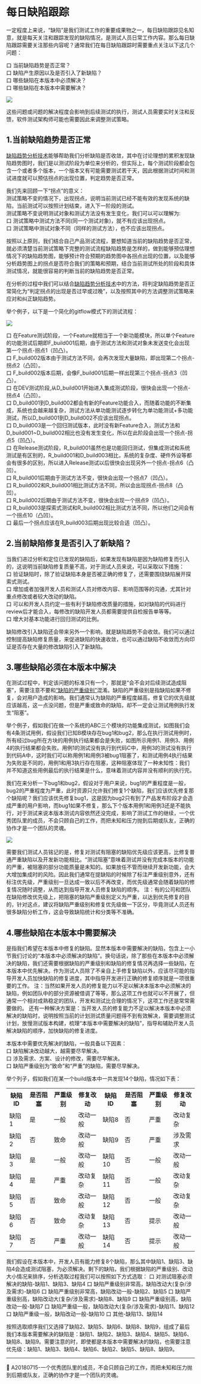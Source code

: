 # 每日缺陷跟踪

一定程度上来说，“缺陷”是我们测试工作的重要成果物之一，每日缺陷跟踪见名知意，就是每天关注和跟踪发现的缺陷情况，是测试人员日常工作内容。那么每日缺陷跟踪需要关注那些内容呢？通常我们在每日缺陷跟踪时需要重点关注以下这几个问题：   

口  当前缺陷趋势是否正常？   
口  缺陷产生原因以及是否引入了新缺陷？   
口  哪些缺陷在本版本中必须解决？   
口  哪些缺陷在本版本中需要解决？ 

![](https://shen89s.github.io/resFiles/r2/每日缺陷跟踪.jpg)

这些问题或问题的解决程度会影响到后续测试的执行，测试人员需要实时关注和反馈，软件测试架构师可能也需要因此来调整测试策略。



## 1.当前缺陷趋势是否正常

[缺陷趋势分析技术](books/缺陷趋势分析.md)能够帮助我们分析缺陷是否收敛，其中在讨论理想的累积发现缺陷趋势图时，我们是以测试阶段为单位来分析的，但实际上，每个测试阶段都会包含一个或者多个版本，一个版本又有可能需要测试若干天，因此根据测试时间和测试进度就可以预估拐点的出现位置，判定趋势是否正常。

我们先来回顾一下“拐点”的意义：   
测试策略不变的情况下，出现拐点，说明当前测试已经不能有效的发现系统的缺陷，当前测试可以按照计划结束，进入下一阶段的测试。   
测试策略不变说明测试对象和测试方法没有发生变化，我们可以可以理解为:   
口  测试策略中测试方法不同(同一个测试对象)，就不有应该出现拐点。   
口  测试策略中测试对象不同（同样的测试方法），也不应该出现拐点。   

按照以上原则，我们结合自己产品测试流程，要想知道当前的缺陷趋势是否正常，就必须清楚当前测试策略下完整的测试流程缺陷趋势是怎样的，做到能够预估理想情况下的缺陷趋势图，能够预计符合预期的趋势图中各拐点出现的位置，以及能够分析趋势图上的拐点是否符合我们的策略和预期，结合当前测试所处的阶段和具体测试情况，就能很容易的判断当前的缺陷趋势是否正常。

在分析的过程中我们可以结合[缺陷趋势分析技术](books/缺陷趋势分析.md)中的方法，将判定缺陷趋势是否正常简化为“判定拐点的出现是否过早或过晚”，以及按照其中的方法调整测试策略来应对和纠正缺陷趋势。

举个例子，以下是一个简化的gitflow模式下的测试流程：

![](https://shen89s.github.io/resFiles/r2/预估缺陷趋势图.jpg)

口  在Feature测试阶段，一个Feature就相当于一个新功能模块，所以单个Feature的功能测试后期即F_build001后期，由于测试方法和测试对象未发送变化会出现第一个拐点-拐点1（凹凸）。   
口  F_build002版本由于测试方法不同，会再次发现大量缺陷，即出现第二个拐点-拐点2（凸凹）。   
口  F_build002版本后期，会像F_build001后期一样出现第三个拐点-拐点3（凹凸）。   
口  在DEV测试阶段,从D_build001开始进入集成测试阶段，很快会出现一个拐点-拐点4（凸凹）。   
口  D_build001到D_build002都会有新的Feature功能合入，而随着功能的不断集成，系统也会越来越复杂，测试方法从单功能测试逐步转化为单功能测试+多功能测试，所以D_build001到D_build002不应该出现拐点。   
口  D_build003是一个回归测试版本，此时没有新Feature合入，测试方法和D_build001~D_build002相比也没有发生变化，所以在此阶段会出现一个拐点-拐点5（凹凸）。   
口  在Release测试阶段，R_build001虽然也是功能回归测试，但集成测试和系统测试是有区别的，R_build001和D_build003相比，系统的复杂度、硬件外设等都会有很多的区别，所以进入Release测试以后很快会出现另外一个拐点-拐点6（凸凹）。   
口  R_build001后期由于测试方法不变，很快会出现一个拐点7（凹凸）。   
口  R_build002和R_build001相比测试方法不同，所以会出现拐点-拐点8（凸凹）。   
口  R_build002后期由于测试方法不变，很快会出现一个拐点9（凹凸）。    
口  R_build003是探索式测试和R_build002相比测试方法不同，所以他们之间会有一个拐点10（凸凹）。   
口  最后一个拐点应该在R_build003后期出现比较合适（凹凸）。


## 2.当前缺陷修复是否引入了新缺陷？

当我们进过分析和定位已发现的缺陷后，如果发现有缺陷是因为缺陷修复而引入的，这说明当前缺陷修复质量不高，对于测试人员来说，可以采取以下措施：   
口  验证缺陷时，除了验证缺陷本身是否被正确的修复了，还需要围绕缺陷展开探索式测试。   
口  增加或者加强开发人员和测试人员对修改内容、影响范围等的沟通，尤其针对重点修改或者较大改动的缺陷。   
口  可以和开发人员约定一些有利于缺陷修改质量的措施，如对缺陷的代码进行review后才能合入，每修改的缺陷开发人员都需要提供自检报告单等等。      
口  增大对基本功能进行回归测试的比例。   

缺陷修改引入缺陷还会带来另外一个影响，就是缺陷趋势不会收敛。我们可以通过控制提高缺陷修复质量，来促进缺陷的快速收敛，也可以通过缺陷不收敛而方向印证是否存在大量的修改缺陷引入了新缺陷。









## 3.哪些缺陷必须在本版本中解决

在测试过程中，判定该问题的标准只有一个，那就是“会不会对后续测试造成阻塞”，需要注意不要和[“缺陷的严重级别”](books/测试基础定义-缺陷严重级别定义.md)混淆。缺陷的严重级别是指缺陷如果不修复，会对用户造成的影响。我们通常认为缺陷的严重程度越高，修复它的优先级就应该越高，这一点没问题，但是严重或致命的缺陷，却不一定会让测试用例执行发生“阻塞”。   

举个例子，假如我们在做一个系统的ABC三个模块的功能集成测试，如图我们会有4条测试用例，假设我们已知B模块存在bug1和bug2，那么在执行测试用例时，所有经过bug所在方块的用例执行结果都会是失败，如图所示用例1、用例3、用例4的执行结果都会失败。用例1的测试没有执行到代码C中，用例3的测试没有执行到代码A中，这时我们可以称用例1和用例3被bug1阻塞了，和测试用例4执行结果为失败是不同的，用例1和用3执行存在阻塞，这种阻塞体现了一种未知性：我们并不知道这些用例最后的执行结果是什么，意味着测试内容并没有顺利的执行完。   

我们在来分析一下bug1和bug2，假设对于用户来说，bug1的严重程度是一般，bug2的严重程度为严重，此时资源只允许我们修复1个缺陷，我们应该优先修复那个缺陷呢？我们应该优先修复bug1，这是因为bug2只有到了产品发布阶段才会造成严重的用户影响，而bug1如果不修复，那么下个版本用例1和用例3还是不能执行，对于测试来说本版本测试内容依然还没完成，影响了测试工作的继续，一个优秀团队里的成员，不会只顾自己的工作，而把未知和压力抛到后期或队友，正确的协作才是一个团队的灵魂。

![](https://shen89s.github.io/resFiles/r2/缺陷优先级.jpg)

需要我们测试人员铭记的是，修复对测试有阻塞的缺陷优先级应该更高，比修复普通严重缺陷以及开发新功能相比。“测试阻塞”意味着测试并没有完成本版本的功能的严重，被阻塞的部分功能质量是未知的。如果放任不管而继续开发新功能，会大大增加集成时的风险。因此我们通常在提缺陷的时候除了标注严重级别意外，还有标注优先级，严重级别一旦达成一致以后不再改变，而优先级通常会随着缺陷的修复情况随时调整，从而达到指导开发人员修复缺陷的顺序。
注：有的公司和团队在缺陷修改优先级上，把阻塞的缺陷严重级别定义为严重，以达到优先修复的目的，针对这点，建议将缺陷严重级别和修复优先级做一下区分，毕竟测试人员还有很多缺陷分析工作，这会导致缺陷统计和分类等不准确。

## 4.哪些缺陷在本版本中需要解决
是指我们希望在本版本中修复的缺陷。显然本版本中需要解决的缺陷，包含上一小节我们讨论的“本版本中必须解决的缺陷”。换句话说，除了那些在本版本中必须解决的缺陷，我们还需要根据缺陷的严重级别和缺陷的修复情况再选择一些缺陷，在本版本中优先解决。作为测试人员除了不亲自上手修复缺陷以外，应该尽可能的指导开发人员加快缺陷的修复进度，其中指导开发进行正确的修复顺序就是一项很重要的工作。 注：当然如果开发人员的修复能力以不足以解决本版本中必须解决的缺陷，例如团队中的部分资源被借调了等等，那么这项工作也就可以不开展了，但通常一个相对成熟稳定的团队，开发和测试比合理的情况下，这项工作还是常常需要做的。 还有一种解决方案是：当开发人员的修复能力不足以解决本版本中必须解决的缺陷时，说明按照当前的计划测试质量问题得不到有效解决，需要调整测试计划，放慢测试版本构建，梳理“本版本中需要解决的缺陷”，指导和辅助开发人员解决缺陷的顺序，加快缺陷的修复进度。

本版本中需要优先解决的缺陷，一般具备以下因素：    
口  缺陷解决改动越大，越需要尽早解决。   
口  涉及需求、方案、设计的修改，需要尽早解决。   
口  缺陷严重级别为“致命”和“严重”的缺陷，需要尽早解决。   

举个列子，假如我们在某一个build版本中一共发现14个缺陷，情况如下表：   
<table>
	<tr>
		<th>缺陷ID</th>
		<th>是否阻塞</th>
		<th>严重级别</th>
		<th>修复改动</th>
		<th>缺陷ID</th>
		<th>是否阻塞</th>
		<th>严重级别</th>
		<th>修复改动</th>
	</tr>
	<tr>
		<td>缺陷1</td>
		<td>是</td>
		<td>一般</td>
		<td>改动一般</td>
		<td>缺陷8</td>
		<td>否</td>
		<td>严重</td>
		<td>改动复杂</td>
	</tr>
	<tr>
		<td>缺陷2</td>
		<td>否</td>
		<td>致命</td>
		<td>改动一般</td>
		<td>缺陷9</td>
		<td>否</td>
		<td>严重</td>
		<td>涉及需求</td>
	</tr>
	<tr>
		<td>缺陷3</td>
		<td>是</td>
		<td>一般</td>
		<td>改动一般</td>
		<td>缺陷10</td>
		<td>否</td>
		<td>一般</td>
		<td>改动一般</td>
	</tr> 
	<tr>
		<td>缺陷4</td>
		<td>是</td>
		<td>严重</td>
		<td>改动复杂</td>
		<td>缺陷11</td>
		<td>否</td>
		<td>一般</td>
		<td>改动复杂</td>
	</tr>
	<tr>
		<td>缺陷5</td>
		<td>否</td>
		<td>致命</td>
		<td>改动一般</td>
		<td>缺陷12</td>
		<td>否</td>
		<td>一般</td>
		<td>改动复杂</td>
	</tr> 	
	<tr>
		<td>缺陷6</td>
		<td>否</td>
		<td>致命</td>
		<td>改动复杂</td>
		<td>缺陷13</td>
		<td>否</td>
		<td>提示</td>
		<td>改动一般</td>
	</tr> 	
	<tr>
		<td>缺陷7</td>
		<td>否</td>
		<td>严重</td>
		<td>改动一般</td>
		<td>缺陷14</td>
		<td>否</td>
		<td>提示</td>
		<td>改动一般</td>
	</tr> 	
</table>
我们假设在本版本中，开发人员有能力修复8个缺陷，那么其中缺陷1、缺陷3、缺陷4会造成测试阻塞，为必须解决。剩下的缺陷，我们根据缺陷的严重级别、改动大小情况来排序，分析选取过程我们可以按照如下方式选取：  
口  对测试阻塞必须解决的缺陷-缺陷1、缺陷3、缺陷4   
口  缺陷严重级别非常高，缺陷改动大(复杂/涉及需求)-缺陷6   
口  缺陷严重级别非常高，缺陷改动一般-缺陷2、缺陷5   
口  缺陷严重级别高，缺陷改动大(复杂/涉及需求)-缺陷8、缺陷9   
口  缺陷严重级别高，缺陷改动一般-缺陷7   
口  缺陷严重级一般，缺陷改动大(复杂/涉及需求)-缺陷11、缺陷12   
口  缺陷严重级一般，缺陷改动一般-缺陷10   
口  其他-缺陷13、缺陷14  

按照选取顺序我们又选择了缺陷2、缺陷5、缺陷6、缺陷8、缺陷9，组成了最后我们本版本需要解决的缺陷是：缺陷1、缺陷2、缺陷3、缺陷4、缺陷5、缺陷6、缺陷8、缺陷9。需要注意的时，即使都是本版本中需要解决的缺陷，也需要注意优先级：缺陷1、缺陷3、缺陷4、缺陷6、缺陷2、缺陷5、缺陷8、缺陷9。




* * *
:bell: A20180715-一个优秀团队里的成员，不会只顾自己的工作，而把未知和压力抛到后期或队友，正确的协作才是一个团队的灵魂。 
 

